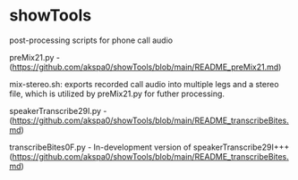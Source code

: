 # showTools
post-processing scripts for phone call audio

preMix21.py - (https://github.com/akspa0/showTools/blob/main/README_preMix21.md)

mix-stereo.sh: exports recorded call audio into multiple legs and a stereo file, which is utilized by preMix21.py for futher processing.


speakerTranscribe29I.py - (https://github.com/akspa0/showTools/blob/main/README_transcribeBites.md)


transcribeBites0F.py - In-development version of speakerTranscribe29I+++ (https://github.com/akspa0/showTools/blob/main/README_transcribeBites.md)
